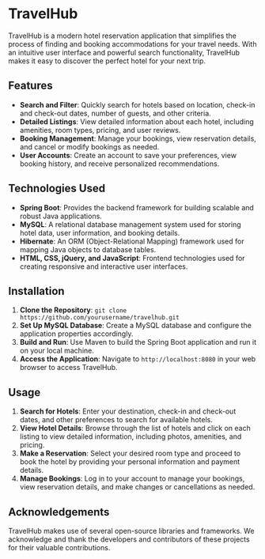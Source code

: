# TravelHub

TravelHub is a modern hotel reservation application that simplifies the process of finding and booking accommodations for your travel needs. With an intuitive user interface and powerful search functionality, TravelHub makes it easy to discover the perfect hotel for your next trip.

## Features
- **Search and Filter**: Quickly search for hotels based on location, check-in and check-out dates, number of guests, and other criteria.
- **Detailed Listings**: View detailed information about each hotel, including amenities, room types, pricing, and user reviews.
- **Booking Management**: Manage your bookings, view reservation details, and cancel or modify bookings as needed.
- **User Accounts**: Create an account to save your preferences, view booking history, and receive personalized recommendations.

## Technologies Used
- **Spring Boot**: Provides the backend framework for building scalable and robust Java applications.
- **MySQL**: A relational database management system used for storing hotel data, user information, and booking details.
- **Hibernate**: An ORM (Object-Relational Mapping) framework used for mapping Java objects to database tables.
- **HTML, CSS, jQuery, and JavaScript**: Frontend technologies used for creating responsive and interactive user interfaces.

## Installation
1. **Clone the Repository**: `git clone https://github.com/yourusername/travelhub.git`
2. **Set Up MySQL Database**: Create a MySQL database and configure the application properties accordingly.
3. **Build and Run**: Use Maven to build the Spring Boot application and run it on your local machine.
4. **Access the Application**: Navigate to `http://localhost:8080` in your web browser to access TravelHub.

## Usage
1. **Search for Hotels**: Enter your destination, check-in and check-out dates, and other preferences to search for available hotels.
2. **View Hotel Details**: Browse through the list of hotels and click on each listing to view detailed information, including photos, amenities, and pricing.
3. **Make a Reservation**: Select your desired room type and proceed to book the hotel by providing your personal information and payment details.
4. **Manage Bookings**: Log in to your account to manage your bookings, view reservation details, and make changes or cancellations as needed.

## Acknowledgements
TravelHub makes use of several open-source libraries and frameworks. We acknowledge and thank the developers and contributors of these projects for their valuable contributions.
